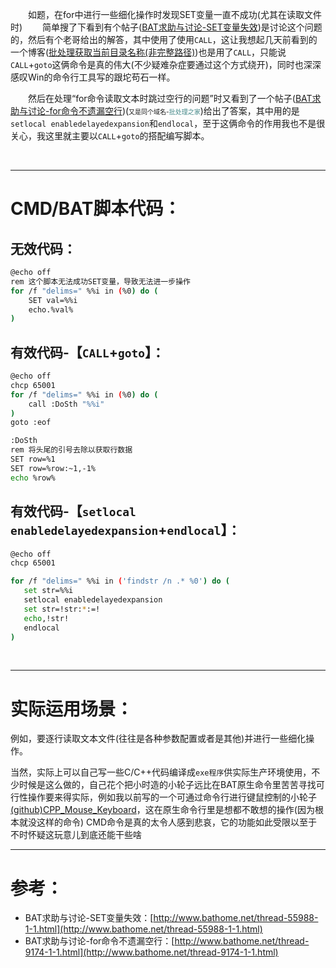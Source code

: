 
&emsp;&emsp;如题，在for中进行一些细化操作时发现SET变量一直不成功(尤其在读取文件时)
&emsp;&emsp;简单搜了下看到有个帖子([BAT求助与讨论-SET变量失效](http://www.bathome.net/thread-55988-1-1.html))是讨论这个问题的，然后有个老哥给出的解答，其中使用了使用``CALL``，这让我想起几天前看到的一个博客([批处理获取当前目录名称(非完整路径)](https://blog.csdn.net/wag2765/article/details/84695042))也是用了``CALL``，只能说``CALL``+``goto``这俩命令是真的伟大(不少疑难杂症要通过这个方式绕开)，同时也深深感叹Win的命令行工具写的跟坨苟石一样。

&emsp;&emsp;然后在处理“for命令读取文本时跳过空行的问题”时又看到了一个帖子([BAT求助与讨论-for命令不遗漏空行](http://www.bathome.net/thread-9174-1-1.html))(<font size=1>又是同个域名-<font color=#448888>批处理之家</font></font>)给出了答案，其中用的是``setlocal enabledelayedexpansion``和``endlocal``，至于这俩命令的作用我也不是很关心，我这里就主要以``CALL``+``goto``的搭配编写脚本。

<br>

***
# CMD/BAT脚本代码：


## 无效代码：

```bash
@echo off
rem 这个脚本无法成功SET变量，导致无法进一步操作
for /f "delims=" %%i in (%0) do (
	SET val=%%i
	echo.%val%
)
```

## 有效代码-【``CALL``+``goto``】：
```bash
@echo off
chcp 65001
for /f "delims=" %%i in (%0) do (
	call :DoSth "%%i"
)
goto :eof

:DoSth
rem 将头尾的引号去除以获取行数据
SET row=%1
SET row=%row:~1,-1%
echo %row%

```


## 有效代码-【``setlocal enabledelayedexpansion``+``endlocal``】：
```bash
@echo off
chcp 65001

for /f "delims=" %%i in ('findstr /n .* %0') do (
   set str=%%i
   setlocal enabledelayedexpansion
   set str=!str:*:=!
   echo,!str!
   endlocal
)
```

<br>

***

# 实际运用场景：

例如，要逐行读取文本文件(往往是各种参数配置或者是其他)并进行一些细化操作。

当然，实际上可以自己写一些C/C++代码编译成``exe程序``供实际生产环境使用，不少时候是这么做的，自己花个把小时造的小轮子远比在BAT原生命令里苦苦寻找可行性操作要来得实际，例如我以前写的一个可通过命令行进行键鼠控制的小轮子[(github)CPP_Mouse_Keyboard](https://github.com/Ls-Jan/CPP_Mouse_Keyboard)，这在原生命令行里是想都不敢想的操作(因为根本就没这样的命令)
CMD命令是真的太令人感到悲哀，它的功能如此受限以至于不时怀疑这玩意儿到底还能干些啥


***

# 参考：
- BAT求助与讨论-SET变量失效：[http://www.bathome.net/thread-55988-1-1.html](http://www.bathome.net/thread-55988-1-1.html)
- BAT求助与讨论-for命令不遗漏空行：[http://www.bathome.net/thread-9174-1-1.html](http://www.bathome.net/thread-9174-1-1.html)


